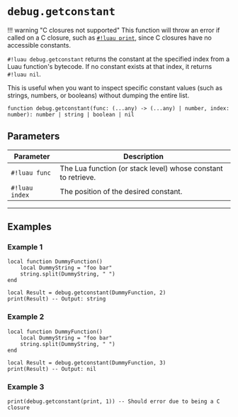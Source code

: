 # `debug.getconstant`

!!! warning "C closures not supported"
    This function will throw an error if called on a C closure, such as [`#!luau print`](https://create.roblox.com/docs/reference/engine/globals/LuaGlobals#print), since C closures have no accessible constants.

`#!luau debug.getconstant` returns the constant at the specified index from a Luau function's bytecode. If no constant exists at that index, it returns `#!luau nil`.

This is useful when you want to inspect specific constant values (such as strings, numbers, or booleans) without dumping the entire list.

```luau
function debug.getconstant(func: (...any) -> (...any) | number, index: number): number | string | boolean | nil
```

## Parameters

| Parameter        | Description                                                  |
|------------------|--------------------------------------------------------------|
| `#!luau func`     | The Lua function (or stack level) whose constant to retrieve.|
| `#!luau index`    | The position of the desired constant.                        |

---

## Examples

### Example 1

```luau title="Getting a valid constant" linenums="1"
local function DummyFunction()
    local DummyString = "foo bar"
    string.split(DummyString, " ")
end

local Result = debug.getconstant(DummyFunction, 2)
print(Result) -- Output: string
```

### Example 2

```luau title="Getting an out-of-range constant" linenums="1"
local function DummyFunction()
    local DummyString = "foo bar"
    string.split(DummyString, " ")
end

local Result = debug.getconstant(DummyFunction, 3)
print(Result) -- Output: nil
```

### Example 3

```luau title="Calling on a C closure should error" linenums="1"
print(debug.getconstant(print, 1)) -- Should error due to being a C closure
```
